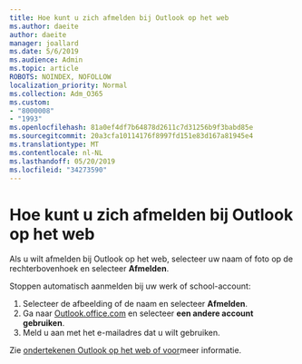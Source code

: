 ```yaml
---
title: Hoe kunt u zich afmelden bij Outlook op het web
ms.author: daeite
author: daeite
manager: joallard
ms.date: 5/6/2019
ms.audience: Admin
ms.topic: article
ROBOTS: NOINDEX, NOFOLLOW
localization_priority: Normal
ms.collection: Adm_O365
ms.custom:
- "8000008"
- "1993"
ms.openlocfilehash: 81a0ef4df7b64878d2611c7d31256b9f3babd85e
ms.sourcegitcommit: 20a3cfa10114176f8997fd151e83d167a81945e4
ms.translationtype: MT
ms.contentlocale: nl-NL
ms.lasthandoff: 05/20/2019
ms.locfileid: "34273590"
---
```

# <a name="how-to-sign-out-of-outlook-on-the-web"></a>Hoe kunt u zich afmelden bij Outlook op het web

Als u wilt afmelden bij Outlook op het web, selecteer uw naam of foto op de rechterbovenhoek en selecteer **Afmelden**.

Stoppen automatisch aanmelden bij uw werk of school-account:

1. Selecteer de afbeelding of de naam en selecteer **Afmelden**.
1. Ga naar [Outlook.office.com](https://outlook.office.com/) en selecteer **een andere account gebruiken**.
1. Meld u aan met het e-mailadres dat u wilt gebruiken.

Zie [ondertekenen Outlook op het web of voor](https://support.office.com/article/763fab4d-0138-4814-b450-37fc286bcb79)meer informatie.
